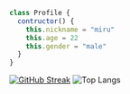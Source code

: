 ```javascript
class Profile {
  contructor() {
    this.nickname = "miru"
    this.age = 22
    this.gender = "male"
  }
}
```
[![GitHub Streak](https://github-readme-streak-stats.herokuapp.com?user=rikkapro0128&theme=modern-lilac2&hide_border=true&date_format=%5BY%20%5DM%20j)](https://git.io/streak-stats)
![Top Langs](https://github-readme-stats.vercel.app/api/top-langs/?username=rikkapro0128&layout=compact&custom_title=V%C3%B5%20c%C3%B4ng%20hay%20d%C3%B9ng&langs_count=8)

<!---
rikkapro0128/rikkapro0128 is a ✨ special ✨ repository because its `README.md` (this file) appears on your GitHub profile.
You can click the Preview link to take a look at your changes.
--->
